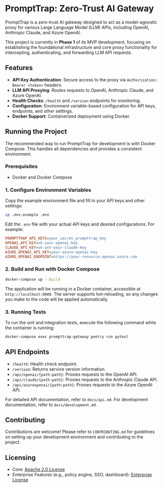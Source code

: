 # PromptTrap: Zero-Trust AI Gateway

PromptTrap is a zero-trust AI gateway designed to act as a model-agnostic proxy for various Large Language Model (LLM) APIs, including OpenAI, Anthropic Claude, and Azure OpenAI.

This project is currently in **Phase 1** of its MVP development, focusing on establishing the foundational infrastructure and core proxy functionality for intercepting, authenticating, and forwarding LLM API requests.

## Features

- **API Key Authentication**: Secure access to the proxy via `Authorization: Bearer <token>` headers.
- **LLM API Proxying**: Routes requests to OpenAI, Anthropic Claude, and Azure OpenAI.
- **Health Checks**: `/health` and `/version` endpoints for monitoring.
- **Configuration**: Environment variable-based configuration for API keys, endpoints, and other settings.
- **Docker Support**: Containerized deployment using Docker.

## Running the Project

The recommended way to run PromptTrap for development is with Docker Compose. This handles all dependencies and provides a consistent environment.

### Prerequisites

- Docker and Docker Compose

### 1. Configure Environment Variables

Copy the example environment file and fill in your API keys and other settings:

```bash
cp .env.example .env
```

Edit the `.env` file with your actual API keys and desired configurations. For example:

```ini
PROMPTTRAP_API_KEYS=your_secret_prompttrap_key
OPENAI_API_KEY=sk-your-openai-key
CLAUDE_API_KEY=sk-ant-your-claude-key
AZURE_OPENAI_API_KEY=your-azure-openai-key
AZURE_OPENAI_ENDPOINT=https://your-resource.openai.azure.com
```

### 2. Build and Run with Docker Compose

```bash
docker-compose up --build
```

The application will be running in a Docker container, accessible at `http://localhost:8000`. The server supports hot-reloading, so any changes you make to the code will be applied automatically.

### 3. Running Tests

To run the unit and integration tests, execute the following command while the container is running:

```bash
docker-compose exec prompttrap-gateway poetry run pytest
```

## API Endpoints

- `/health`: Health check endpoint.
- `/version`: Returns service version information.
- `/api/openai/{path:path}`: Proxies requests to the OpenAI API.
- `/api/claude/{path:path}`: Proxies requests to the Anthropic Claude API.
- `/api/azureopenai/{path:path}`: Proxies requests to the Azure OpenAI API.

For detailed API documentation, refer to `docs/api.md`.
For development documentation, refer to `docs/development.md`.

## Contributing

Contributions are welcome! Please refer to `CONTRIBUTING.md` for guidelines on setting up your development environment and contributing to the project.

## Licensing

- Core: [Apache 2.0 License](./LICENSE)
- Enterprise Features (e.g., policy engine, SSO, dashboard): [Enterprise License](./LICENSE-ENTERPRISE.txt)
